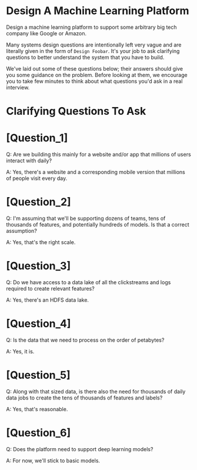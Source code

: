 # Design A Machine Learning Platform

  Design a machine learning platform to support some arbitrary big tech company
  like Google or Amazon.

  Many systems design questions are intentionally left very vague and are literally given in the form of `Design Foobar`. It's your job to ask clarifying questions to better understand the system that you have to build.

  We've laid out some of these questions below; their answers should give you some guidance on the problem. Before looking at them, we encourage you to take few minutes to think about what questions you'd ask in a real interview.

# Clarifying Questions To Ask

# [Question_1]

  Q: Are we building this mainly for a website and/or app that millions of users interact with daily?

  A: Yes, there's a website and a corresponding mobile version that millions of people visit every day.

# [Question_2]

  Q: I'm assuming that we'll be supporting dozens of teams, tens of thousands of features, and potentially hundreds of models. Is that a correct assumption?

  A: Yes, that's the right scale.

# [Question_3]

  Q: Do we have access to a data lake of all the clickstreams and logs required to create relevant features?

  A: Yes, there's an HDFS data lake.

# [Question_4]

  Q: Is the data that we need to process on the order of petabytes?

  A: Yes, it is.

# [Question_5]

  Q: Along with that sized data, is there also the need for thousands of daily data jobs to create the tens of thousands of features and labels?

  A: Yes, that's reasonable.

# [Question_6]

  Q: Does the platform need to support deep learning models?

  A: For now, we'll stick to basic models.
